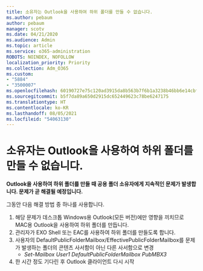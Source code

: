 ```yaml
---
title: 소유자는 Outlook을 사용하여 하위 폴더를 만들 수 없습니다.
ms.author: pebaum
author: pebaum
manager: scotv
ms.date: 04/21/2020
ms.audience: Admin
ms.topic: article
ms.service: o365-administration
ROBOTS: NOINDEX, NOFOLLOW
localization_priority: Priority
ms.collection: Adm_O365
ms.custom:
- "5884"
- "3500007"
ms.openlocfilehash: 60190727e75c120ad3915da8b563b7f6b1a3238b46bb6e14cbf956365e1a84e0
ms.sourcegitcommit: b5f7da89a650d2915dc652449623c78be6247175
ms.translationtype: HT
ms.contentlocale: ko-KR
ms.lasthandoff: 08/05/2021
ms.locfileid: "54063130"
---
```

# <a name="owner-cannot-create-sub-folder-using-outlook"></a>소유자는 Outlook을 사용하여 하위 폴더를 만들 수 없습니다.

**Outlook을 사용하여 하위 폴더를 만들 때 공용 폴더 소유자에게 지속적인 문제가 발생합니다. 문제가 곧 해결될 예정입니다.**

그동안 다음 해결 방법 중 하나를 사용합니다.

1. 해당 문제가 데스크톱 Windows용 Outlook(모든 버전)에만 영향을 끼치므로 MAC용 Outlook을 사용하여 하위 폴더를 만듭니다.
2. 관리자가 EXO Shell 또는 EAC를 사용하여 하위 폴더를 만들도록 합니다.
3. 사용자의 DefaultPublicFolderMailbox/EffectivePublicFolderMailbox를 문제가 발생하는 폴더의 콘텐츠 사서함이 아닌 다른 사서함으로 변경  
    - *Set-Mailbox User1 DefaultPublicFolderMailbox PubMBX3*
4. 한 시간 정도 기다린 후 Outlook 클라이언트 다시 시작
